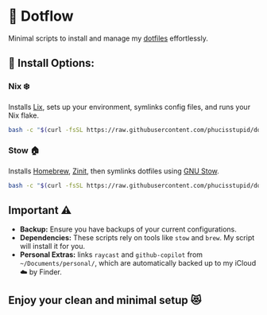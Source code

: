 # 🚀 Dotflow

Minimal scripts to install and manage my [dotfiles](https://github.com/phucisstupid/dotfiles) effortlessly.

## 🔹 Install Options:

### **Nix ❄️**
Installs [Lix](https://docs.lix.systems/), sets up your environment, symlinks config files, and runs your Nix flake.
```bash
bash -c "$(curl -fsSL https://raw.githubusercontent.com/phucisstupid/dotflow/main/nix.sh)"
```

### **Stow 🏠**
Installs [Homebrew](https://brew.sh/), [Zinit](https://github.com/zdharma-continuum/zinit), then symlinks dotfiles using [GNU Stow](https://www.gnu.org/software/stow/).
```bash
bash -c "$(curl -fsSL https://raw.githubusercontent.com/phucisstupid/dotflow/main/stow.sh)"
```

## Important ⚠️

* **Backup:** Ensure you have backups of your current configurations.
* **Dependencies:** These scripts rely on tools like `stow` and `brew`. My script will install it for you.
* **Personal Extras:** links `raycast` and `github-copilot` from `~/Documents/personal/`, which are automatically backed up to my iCloud ☁️ by Finder.

##  **Enjoy your clean and minimal setup 😻**

